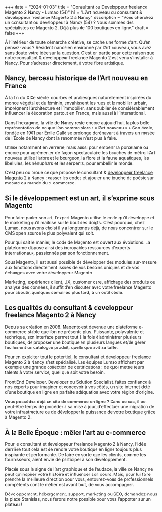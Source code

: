 +++
date = "2024-01-03"
title = "Consultant ou Developpeur freelance Magento 2 Nancy - Lumao (54)"
h1 = "L’Art nouveau du consultant & développeur freelance Magento 2 à Nancy"
description = "Vous cherchez un consultant ou developpeur à Nancy (54) ? Nous sommes des spécialistes de Magento 2. Déjà plus de 100 boutiques en ligne."
draft = false
+++

À l’intérieur de toute démarche créative, se cache une forme d’art. Qu’en pensez-vous ? Résident nancéien environné par l’Art nouveau, vous avez sans doute votre idée sur la question. C’est en partie pour cette raison que notre consultant & developpeur freelance Magento 2 est venu s’installer à Nancy. Pour s’adresser directement, à votre fibre artistique.

## Nancy, berceau historique de l’Art nouveau en France
À la fin du XIXe siècle, courbes et arabesques naturellement inspirées du monde végétal et du féminin, envahissent les rues et le mobilier urbain, imprègnent l’architecture et l’immobilier, sans oublier de considérablement influencer la décoration partout en France, mais aussi à l’international.

Dans l’hexagone, la ville de Nancy reste encore aujourd’hui, la plus belle représentation de ce que l’on nomme alors : « l’Art nouveau » » Son école, fondée en 1901 par Émile Gallé se prolonge dorénavant à travers un musée de l’École de Nancy dont la renommée n’est plus à faire.

Utilisé notamment en verrerie, mais aussi pour embellir la porcelaine ou encore pour agrémenter de façon spectaculaire les bouches de métro, l’Art nouveau utilise l’arbre et le bourgeon, la flore et la faune aquatiques, les libellules, les nénuphars et les serpents, pour embellir le monde.

C’est peu ou proue ce que propose le consultant & [developpeur freelance Magento](/ecommerce/cms/magento/freelance/) 2 à Nancy : casser les codes et ajouter une touche de poésie sur mesure au monde du e-commerce.

## Si le développement est un art, il s’exprime sous Magento
Pour faire parler son art, l’expert Magento utilise le code qu’il développe et le marketing qu’il maîtrise sur le bout des doigts. C’est pourquoi, chez Lumao, nous avons choisi il y a longtemps déjà, de nous concentrer sur le CMS open source le plus polyvalent qui soit.

Pour qui sait le manier, le code de Magento est ouvert aux évolutions. La plateforme dispose ainsi des incroyables ressources d’experts internationaux, passionnés par son fonctionnement.

Sous Magento, il est aussi possible de développer des modules sur-mesure aux fonctions directement issues de vos besoins uniques et de vos échanges avec votre développeur Magento. 

Marketing, expérience client, UX, customer care, affichage des produits ou analyse des données, il suffit d’en discuter avec votre freelance Magento pour aboutir, quelques semaines plus tard, à un outil dédié.

## Les qualités du consultant & developpeur freelance Magento 2 à Nancy
Depuis sa création en 2008, Magento est devenue une plateforme e-commerce stable que l’on ne présente plus. Puissante, polyvalente et technique, son interface permet tout à la fois d’administrer plusieurs boutiques, de proposer une boutique en plusieurs langues et/de gérer facilement un catalogue produit, quelle que soit sa taille.

Pour en exploiter tout le potentiel, le consultant et developpeur freelance Magento 2 à Nancy s’est spécialisé. Les équipes Lumao affichent par exemple une grande collection de certifications : de quoi mettre leurs talents à votre service, quel que soit votre besoin.

Front End Developer, Developer ou Solution Specialist, faites confiance à nos experts pour imaginer et concevoir à vos côtés, un site internet doté d’une boutique en ligne en parfaite adéquation avec votre région d’origine.

Vous possédez déjà un site de commerce en ligne ? Dans ce cas, il est peut-être temps de procéder à sa mise à jour, d’effectuer une migration de votre infrastructure ou de développer la puissance de votre boutique grâce à Magento 2.

## À la Belle Époque : mêler l’art au e-commerce
Pour le consultant et developpeur freelance Magento 2 à Nancy, l’idée derrière tout cela est de rendre votre boutique en ligne toujours plus inspirante et performante. De faire en sorte que les clients, comme les fournisseurs, aient envie de participer à son développement.

Placée sous le signe de l’art graphique et de l’audace, la ville de Nancy ne peut qu’inspirer votre histoire et influencer son cours. Mais, pour lui faire prendre la meilleure direction pour vous, entourez-vous de professionnels compétents dont le métier est avant tout, de vous accompagner.

Développement, hébergement, support, marketing ou SEO, demandez-nous la place Stanislas, nous ferons notre possible pour vous l’apporter sur un plateau !

